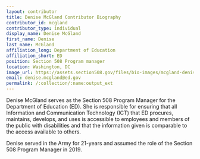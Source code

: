 ```yaml
---
layout: contributor
title: Denise McGland Contributor Biography
contributor_id: mcgland
contributor_type: individual
display_name: Denise McGland
first_name: Denise
last_name: McGland
affiliation_long: Department of Education 
affiliation_short: ED
position: Section 508 Program manager
location: Washington, DC 
image_url: https://assets.section508.gov/files/bio-images/mcgland-denise.jpg
email: denise.mcgland@ed.gov
permalink: /:collection/:name:output_ext
---
```

Denise McGland serves as the Section 508 Program Manager for the Department of Education (ED). She is responsible for ensuring that all Information and Communication Technology (ICT) that ED procures, maintains, develops, and uses is accessible to employees and members of the public with disabilities and that the information given is comparable to the access available to others.

Denise served in the Army for 21-years and assumed the role of the Section 508 Program Manager in 2019.